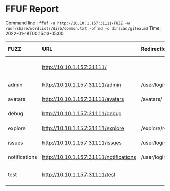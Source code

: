 # FFUF Report

  Command line : `ffuf -u http://10.10.1.157:31111/FUZZ -w /usr/share/wordlists/dirb/common.txt -of md -o dirscan/gitea.md`
  Time: 2022-01-18T00:15:13-05:00

  | FUZZ | URL | Redirectlocation | Position | Status Code | Content Length | Content Words | Content Lines | Content Type | ResultFile |
  | :- | :-- | :--------------- | :---- | :------- | :---------- | :------------- | :------------ | :--------- | :----------- |
  |  | http://10.10.1.157:31111/ |  | 1 | 200 | 9506 | 693 | 292 | text/html; charset=UTF-8 |  |
  | admin | http://10.10.1.157:31111/admin | /user/login | 286 | 302 | 34 | 2 | 3 | text/html; charset=utf-8 |  |
  | avatars | http://10.10.1.157:31111/avatars | /avatars/ | 536 | 302 | 32 | 2 | 3 | text/html; charset=utf-8 |  |
  | debug | http://10.10.1.157:31111/debug |  | 1196 | 200 | 160 | 18 | 5 | text/html; charset=utf-8 |  |
  | explore | http://10.10.1.157:31111/explore | /explore/repos | 1536 | 302 | 37 | 2 | 3 | text/html; charset=utf-8 |  |
  | issues | http://10.10.1.157:31111/issues | /user/login | 2123 | 302 | 34 | 2 | 3 | text/html; charset=utf-8 |  |
  | notifications | http://10.10.1.157:31111/notifications | /user/login | 2699 | 302 | 34 | 2 | 3 | text/html; charset=utf-8 |  |
  | test | http://10.10.1.157:31111/test |  | 4008 | 200 | 10273 | 839 | 338 | text/html; charset=UTF-8 |  |
  